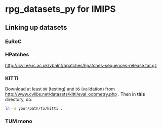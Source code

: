 # rpg_datasets_py for IMIPS

## Linking up datasets

### EuRoC

### HPatches

http://icvl.ee.ic.ac.uk/vbalnt/hpatches/hpatches-sequences-release.tar.gz

### KITTI

Download at least `00` (testing) and `05` (validation) from http://www.cvlibs.net/datasets/kitti/eval_odometry.php . Then in **this** directory, do:
```bash
ln -s your/path/to/kitti .
```

### TUM mono
